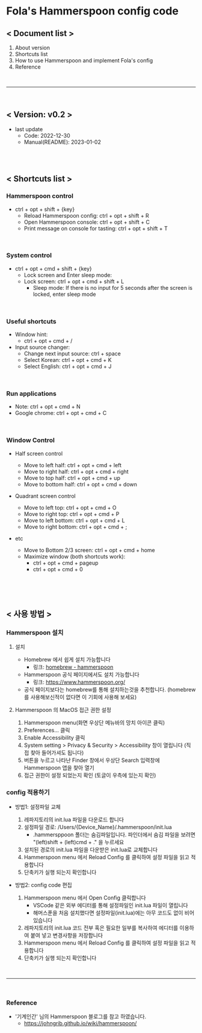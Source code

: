# Fola's Hammerspoon config code

## < Document list >

1. About version
2. Shortcuts list
3. How to use Hammerspoon and implement Fola's config
4. Reference

<br>
<hr>
<br>

## < Version: v0.2 >

+ last update
    - Code: 2022-12-30
    - Manual(README): 2023-01-02

<br>
<br>

## < Shortcuts list >

### Hammerspoon control

* ctrl + opt + shift + {key}
  * Reload Hammerspoon config: ctrl + opt + shift + R
  * Open Hammerspoon console: ctrl + opt + shift + C
  * Print message on console for tasting: ctrl + opt + shift + T

<br>

### System control

* ctrl + opt + cmd + shift + {key}
  * Lock screen and Enter sleep mode:
  * Lock screen: ctrl + opt + cmd + shift + L
    * Sleep mode: If there is no input for 5 seconds after the screen is locked, enter sleep mode

<br>

### Useful shortcuts

* Window hint:
    * ctrl + opt + cmd + /
* Input source changer:
    * Change next input source: ctrl + space
    * Select Korean: ctrl + opt + cmd + K
    * Select English: ctrl + opt + cmd + J

<br>

### Run applications

* Note: ctrl + opt + cmd + N
* Google chrome: ctrl + opt + cmd + C

 <br>

### Window Control

* Half screen control
  * Move to left half: ctrl + opt + cmd + left
  * Move to right half: ctrl + opt + cmd + right
  * Move to top half: ctrl + opt + cmd + up
  * Move to bottom half: ctrl + opt + cmd + down

* Quadrant screen control
  * Move to left top: ctrl + opt + cmd + O
  * Move to right top: ctrl + opt + cmd + P
  * Move to left bottom: ctrl + opt + cmd + L
  * Move to right bottom: ctrl + opt + cmd + ;

* etc
  * Move to Bottom 2/3 screen: ctrl + opt + cmd + home
  * Maximize window (both shortcuts work):
    * ctrl + opt + cmd + pageup
    * ctrl + opt + cmd + 0

<br>




<br>
<br>

## < 사용 방법 >

### Hammerspoon 설치

1. 설치
   - Homebrew 에서 쉽게 설치 가능합니다
     - 링크: [homebrew - hammerspoon](https://formulae.brew.sh/cask/hammerspoon#default)
   - Hammerspoon 공식 페이지에서도 설치 가능합니다
     - 링크: https://www.hammerspoon.org/
   - 공식 페이지보다는 homebrew를 통해 설치하는것을 추천합니다. (homebrew를 사용해보신적이 없다면 이 기회에 사용해 보세요)

2. Hammerspoon 의 MacOS 접근 권한 설정
   1. Hammerspoon menu(화면 우상단 메뉴바의 망치 아이콘 클릭)
   2. Preferences... 클릭
   3. Enable Accessibility 클릭
   4. System setting > Privacy & Security > Accessibility 창이 열립니다 (직접 찾아 들어가셔도 됩니다)
   5. 버튼을 누르고 나타난 Finder 창에서 우상단 Search 입력창에 Hammerspoon 앱을 찾아 열기
   6. 접근 권한이 설정 되었는지 확인 (토글이 우측에 있는지 확인)

### config 적용하기

* 방법1: 설정파일 교체
  1. 레파지토리의 init.lua 파일을 다운로드 합니다
  2. 설정파일 경로: /Users/{Device_Name}/.hammerspoon/init.lua
      - .hammersppoon 폴더는 숨김파일입니다. 파인더에서 숨김 파일을 보려면 "(left)shift + (left)cmd + ." 을 누르세요
  3. 설치된 경로의 init.lua 파일을 다운받은 init.lua로 교체합니다
  4. Hammerspoon menu 에서 Reload Config 를 클릭하여 설정 파일을 읽고 적용합니다
  5. 단축키가 실행 되는지 확인합니다


* 방법2: config code 편집
  1. Hammerspoon menu 에서 Open Config 클릭합니다
     * VSCode 같은 외부 에디터를 통해 설정파일인 init.lua 파일이 열립니다
     * 해머스푼을 처음 설치했다면 설정파일(init.lua)에는 아무 코드도 없이 비어있습니다
  2. 레파지토리의 init.lua 코드 전부 혹은 필요한 일부를 복사하여 에디터를 이용하여 붙여 넣고 변경사항을 저장합니다
  3. Hammerspoon menu 에서 Reload Config 를 클릭하여 설정 파일을 읽고 적용합니다
  4. 단축키가 실행 되는지 확인합니다

<br>

<hr/>
<br>

### Reference

* '기계인간' 님의 Hammerspoon 블로그를 참고 하였습니다.
    * https://johngrib.github.io/wiki/hammerspoon/